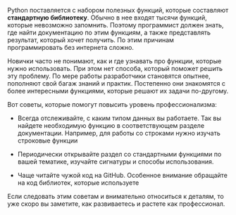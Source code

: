 
Python поставляется с набором полезных функций, которые составляют **стандартную библиотеку**. Обычно в нее входят тысячи функций, которые невозможно запомнить. Поэтому программист должен знать, где найти документацию по этим функциям, а также представлять результат, который хочет получить. По этим причинам программировать без интернета сложно.

Новички часто не понимают, как и где узнавать про функции, которые нужно использовать. При этом нет способа, который поможет решить эту проблему. По мере работы разработчики становятся опытнее, пополняют свой багаж знаний и практик. Постепенно они знакомятся с более интересными функциями, которые решают их задачи по-другому.

Вот советы, которые помогут повысить уровень профессионализма:

* Всегда отслеживайте, с каким типом данных вы работаете. Так вы найдете необходимую функцию в соответствующем разделе документации. Например, для работы со строками нужно изучать строковые функции

* Периодически открывайте раздел со стандартными функциями по вашей тематике, изучайте сигнатуры и способы использования.

* Чаще читайте чужой код на GitHub. Особенное внимание обращайте на код библиотек, которые используете

Если следовать этим советам и внимательно относиться к деталям, то уже скоро вы заметите, как развиваетесь и растете как профессионал.
